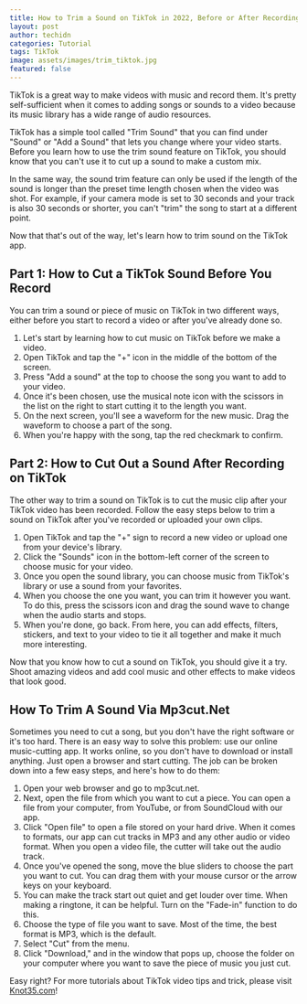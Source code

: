 ```yaml
---
title: How to Trim a Sound on TikTok in 2022, Before or After Recording
layout: post
author: techidn
categories: Tutorial
tags: TikTok
image: assets/images/trim_tiktok.jpg
featured: false
---
```


TikTok is a great way to make videos with music and record them. It's pretty self-sufficient when it comes to adding songs or sounds to a video because its music library has a wide range of audio resources.

TikTok has a simple tool called "Trim Sound" that you can find under "Sound" or "Add a Sound" that lets you change where your video starts. Before you learn how to use the trim sound feature on TikTok, you should know that you can't use it to cut up a sound to make a custom mix.

In the same way, the sound trim feature can only be used if the length of the sound is longer than the preset time length chosen when the video was shot. For example, if your camera mode is set to 30 seconds and your track is also 30 seconds or shorter, you can't "trim" the song to start at a different point.

Now that that's out of the way, let's learn how to trim sound on the TikTok app.

Part 1: How to Cut a TikTok Sound Before You Record
--------------------

You can trim a sound or piece of music on TikTok in two different ways, either before you start to record a video or after you've already done so.

1. Let's start by learning how to cut music on TikTok before we make a video.
2. Open TikTok and tap the "+" icon in the middle of the bottom of the screen.
3. Press "Add a sound" at the top to choose the song you want to add to your video.
4. Once it's been chosen, use the musical note icon with the scissors in the list on the right to start cutting it to the length you want.
5. On the next screen, you'll see a waveform for the new music. Drag the waveform to choose a part of the song.
6. When you're happy with the song, tap the red checkmark to confirm. 

Part 2: How to Cut Out a Sound After Recording on TikTok
--------------------

The other way to trim a sound on TikTok is to cut the music clip after your TikTok video has been recorded. Follow the easy steps below to trim a sound on TikTok after you've recorded or uploaded your own clips.

1. Open TikTok and tap the "+" sign to record a new video or upload one from your device's library.
2. Click the "Sounds" icon in the bottom-left corner of the screen to choose music for your video.
3. Once you open the sound library, you can choose music from TikTok's library or use a sound from your favorites.
4. When you choose the one you want, you can trim it however you want. To do this, press the scissors icon and drag the sound wave to change when the audio starts and stops.
5. When you're done, go back. From here, you can add effects, filters, stickers, and text to your video to tie it all together and make it much more interesting.

Now that you know how to cut a sound on TikTok, you should give it a try. Shoot amazing videos and add cool music and other effects to make videos that look good.

How To Trim A Sound Via Mp3cut.Net
--------------------

Sometimes you need to cut a song, but you don't have the right software or it's too hard. There is an easy way to solve this problem: use our online music-cutting app. It works online, so you don't have to download or install anything. Just open a browser and start cutting. The job can be broken down into a few easy steps, and here's how to do them:

1. Open your web browser and go to mp3cut.net.
2. Next, open the file from which you want to cut a piece. You can open a file from your computer, from YouTube, or from SoundCloud with our app.
3. Click "Open file" to open a file stored on your hard drive. When it comes to formats, our app can cut tracks in MP3 and any other audio or video format. When you open a video file, the cutter will take out the audio track.
4. Once you've opened the song, move the blue sliders to choose the part you want to cut. You can drag them with your mouse cursor or the arrow keys on your keyboard.
5. You can make the track start out quiet and get louder over time. When making a ringtone, it can be helpful. Turn on the "Fade-in" function to do this.
6. Choose the type of file you want to save. Most of the time, the best format is MP3, which is the default.
7. Select "Cut" from the menu.
8. Click "Download," and in the window that pops up, choose the folder on your computer where you want to save the piece of music you just cut.

Easy right? For more tutorials about TikTok video tips and trick, please visit [Knot35.com](https://www.knot35.com/)!
